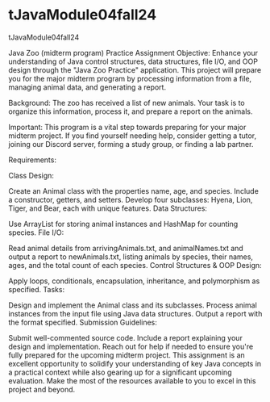 # tJavaModule04fall24
tJavaModule04fall24

Java Zoo (midterm program) Practice Assignment
Objective:
Enhance your understanding of Java control structures, data structures, file I/O, and OOP design through the "Java Zoo Practice" application. This project will prepare you for the major midterm program by processing information from a file, managing animal data, and generating a report.

Background:
The zoo has received a list of new animals. Your task is to organize this information, process it, and prepare a report on the animals.

Important:
This program is a vital step towards preparing for your major midterm project. If you find yourself needing help, consider getting a tutor, joining our Discord server, forming a study group, or finding a lab partner.

Requirements:

Class Design:

Create an Animal class with the properties name, age, and species. Include a constructor, getters, and setters.
Develop four subclasses: Hyena, Lion, Tiger, and Bear, each with unique features.
Data Structures:

Use ArrayList for storing animal instances and HashMap for counting species.
File I/O:

Read animal details from arrivingAnimals.txt, and animalNames.txt and output a report to newAnimals.txt, listing animals by species, their names, ages, and the total count of each species.
Control Structures & OOP Design:

Apply loops, conditionals, encapsulation, inheritance, and polymorphism as specified.
Tasks:

Design and implement the Animal class and its subclasses.
Process animal instances from the input file using Java data structures.
Output a report with the format specified.
Submission Guidelines:

Submit well-commented source code.
Include a report explaining your design and implementation.
Reach out for help if needed to ensure you're fully prepared for the upcoming midterm project.
This assignment is an excellent opportunity to solidify your understanding of key Java concepts in a practical context while also gearing up for a significant upcoming evaluation. Make the most of the resources available to you to excel in this project and beyond.
